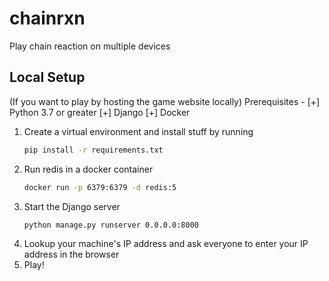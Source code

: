 # chainrxn

Play chain reaction on multiple devices

## Local Setup
(If you want to play by hosting the game website locally)
Prerequisites -
[+] Python 3.7 or greater
[+] Django
[+] Docker

1. Create a virtual environment and install stuff by running
    ```bash
    pip install -r requirements.txt
    ```
2. Run redis in a docker container
    ```bash
    docker run -p 6379:6379 -d redis:5
    ```
3. Start the Django server
    ```bash
    python manage.py runserver 0.0.0.0:8000
    ```
4. Lookup your machine's IP address and ask everyone to enter your IP address 
in the browser
5. Play!